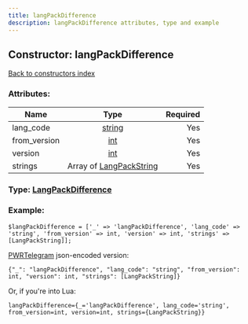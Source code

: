 ```yaml
---
title: langPackDifference
description: langPackDifference attributes, type and example
---
```

## Constructor: langPackDifference  
[Back to constructors index](index.md)



### Attributes:

| Name     |    Type       | Required |
|----------|:-------------:|---------:|
|lang\_code|[string](../types/string.md) | Yes|
|from\_version|[int](../types/int.md) | Yes|
|version|[int](../types/int.md) | Yes|
|strings|Array of [LangPackString](../types/LangPackString.md) | Yes|



### Type: [LangPackDifference](../types/LangPackDifference.md)


### Example:

```
$langPackDifference = ['_' => 'langPackDifference', 'lang_code' => 'string', 'from_version' => int, 'version' => int, 'strings' => [LangPackString]];
```  

[PWRTelegram](https://pwrtelegram.xyz) json-encoded version:

```
{"_": "langPackDifference", "lang_code": "string", "from_version": int, "version": int, "strings": [LangPackString]}
```


Or, if you're into Lua:  


```
langPackDifference={_='langPackDifference', lang_code='string', from_version=int, version=int, strings={LangPackString}}

```


